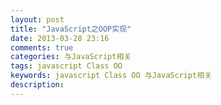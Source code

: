 ```yaml
---
layout: post
title: "JavaScript之OOP实现"
date: 2013-03-28 23:16
comments: true
categories: 与JavaScript相关
tags: javascript Class OO
keywords: javascript Class OO 与JavaScript相关
description: 
---
```

